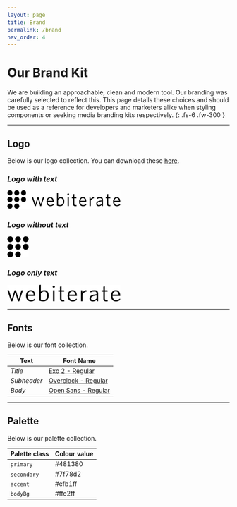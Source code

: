 ```yaml
---
layout: page
title: Brand
permalink: /brand
nav_order: 4
---
```


# Our Brand Kit

We are building an approachable, clean and modern tool. Our branding was carefully selected to reflect this. This page details these choices and should be used as a reference for developers and marketers alike when styling components or seeking media branding kits respectively.
{: .fs-6 .fw-300 }

---
## Logo
Below is our logo collection. You can download these [here](https://github.com/hippyhood/webiterate/tree/development/assets/wiki).

### _Logo with text_
<img src="assets/images/logo-with-text.png" width="256" 
alt="Logo with text">

### _Logo without text_
<img src="assets/images/logo-no-text.png" width="48" alt="Logo without text">

### _Logo only text_
<img src="assets/images/logo-only-text.png" width="256" 
alt="Logo only text">

---
## Fonts
Below is our font collection.

| Text | Font Name |
|------|-----------|
| _Title_ | [Exo 2 - Regular](https://fonts.google.com/specimen/Exo+2) |
| _Subheader_ | [Overclock - Regular](https://fonts.google.com/specimen/Overlock) |
| _Body_ | [Open Sans - Regular](https://fonts.google.com/specimen/Open+Sans) |

---
## Palette
Below is our palette collection.

<!-- [Palette](https://raw.githubusercontent.com/hippyhood/webiterate/wiki/assets/wiki/palette.png) -->

| Palette class | Colour value |
|---------|----------|
| <span class="d-inline-block p-2 mr-1 v-align-middle primary" style="background-color: #481380"></span> `primary` | #481380 |
| <span class="d-inline-block p-2 mr-1 v-align-middle secondary" style="background-color: #7f78d2"></span>  `secondary` | #7f78d2 |
| <span class="d-inline-block p-2 mr-1 v-align-middle accent" style="background-color: #efb1ff"></span>  `accent` | #efb1ff |
| <span class="d-inline-block p-2 mr-1 v-align-middle bodyBg" style="background-color: #ffe2ff"></span>  `bodyBg` | #ffe2ff |
